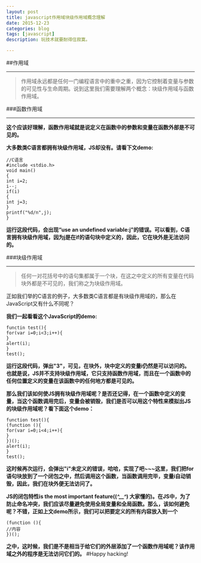 ```yaml
---
layout: post
title: javascript作用域块级作用域概念理解
date: 2015-12-23
categories: blog
tags: [javascript]
description: 玩技术就要耐得住寂寞。

---
```

##作用域


----------

>作用域永远都是任何一门编程语言中的重中之重，因为它控制着变量与参数的可见性与生命周期。说到这里我们需要理解两个概念：块级作用域与函数作用域。

###函数作用域


----------


**这个应该好理解，函数作用域就是说定义在函数中的参数和变量在函数外部是不可见的。**

**大多数类C语言都拥有块级作用域，JS却没有。请看下文demo:**
```
//C语言 
#include <stdio.h> 
void main() 
{ 
int i=2; 
i--; 
if(i) 
{ 
int j=3; 
} 
printf("%d/n",j); 
}
```
**运行这段代码，会出现“use an undefined variable:j”的错误。可以看到，C语言拥有块级作用域，因为j是在if的语句块中定义的，因此，它在块外是无法访问的。**

###块级作用域


----------


>任何一对花括号中的语句集都属于一个块，在这之中定义的所有变量在代码块外都是不可见的，我们称之为块级作用域。

正如我们举的C语言的例子，大多数类C语言都是有块级作用域的，那么在JavaScript又有什么不同呢？

**我们一起看看这个JavaScript的demo:**
```
functin test(){ 
for(var i=0;i<3;i++){ 
} 
alert(i); 
} 
test();
```
**运行这段代码，弹出"3"，可见，在块外，块中定义的变量i仍然是可以访问的。也就是说，JS并不支持块级作用域，它只支持函数作用域，而且在一个函数中的任何位置定义的变量在该函数中的任何地方都是可见的。**

**那么我们该如何使JS拥有块级作用域呢？是否还记得，在一个函数中定义的变量，当这个函数调用完后，变量会被销毁，我们是否可以用这个特性来模拟出JS的块级作用域呢？看下面这个demo：**

```
function test(){ 
(function (){ 
for(var i=0;i<4;i++){ 
} 
})(); 
alert(i); 
} 
test();
```

**这时候再次运行，会弹出"i"未定义的错误，哈哈，实现了吧~~~这里，我们把for语句块放到了一个闭包之中，然后调用这个函数，当函数调用完毕，变量i自动销毁，因此，我们在块外便无法访问了。**

**JS的闭包特性is the most important feature((*^__^*) 大家懂的)。在JS中，为了防止命名冲突，我们应该尽量避免使用全局变量和全局函数。那么，该如何避免呢？不错，正如上文demo所示，我们可以把要定义的所有内容放入到一个**
```
(function (){ 
//内容 
})();
```
**之中，这时候，我们是不是相当于给它们的外层添加了一个函数作用域呢？该作用域之外的程序是无法访问它们的。**
#Happy hacking!
 
